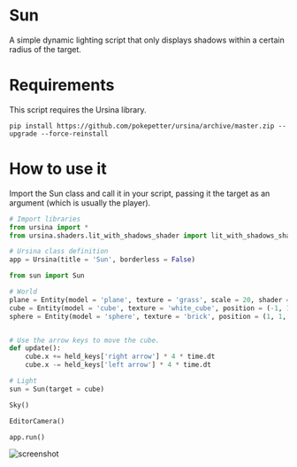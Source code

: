 # Sun

A simple dynamic lighting script that only displays shadows within a certain radius of the target.

# Requirements

This script requires the Ursina library.

```
pip install https://github.com/pokepetter/ursina/archive/master.zip --upgrade --force-reinstall
```

# How to use it

Import the Sun class and call it in your script, passing it the target as an argument (which is usually the player).

```python
# Import libraries
from ursina import *
from ursina.shaders.lit_with_shadows_shader import lit_with_shadows_shader

# Ursina class definition
app = Ursina(title = 'Sun', borderless = False)

from sun import Sun

# World
plane = Entity(model = 'plane', texture = 'grass', scale = 20, shader = lit_with_shadows_shader)
cube = Entity(model = 'cube', texture = 'white_cube', position = (-1, 1, 0))
sphere = Entity(model = 'sphere', texture = 'brick', position = (1, 1, 0))


# Use the arrow keys to move the cube.
def update():
    cube.x += held_keys['right arrow'] * 4 * time.dt
    cube.x -= held_keys['left arrow'] * 4 * time.dt

# Light
sun = Sun(target = cube)

Sky()

EditorCamera()

app.run()
```

![screenshot](https://github.com/Snoroz/Sun/assets/55320908/b5ba0d08-43ee-4b63-b4da-d4f474ded3e7)
